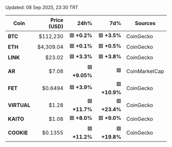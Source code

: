 Updated: 08 Sep 2025, 23:30 TRT

| Coin        | Price (USD) | 24h%              | 7d%               | Sources            |
|-------------|------------:|------------------:|-------------------:|---------------------|
| **BTC**     | $112,230     | 🟩 **+0.2%**       | 🟩 **+3.5%**        | CoinGecko         |
| **ETH**     | $4,309.04    | 🟩 **+0.1%**       | 🟩 **+0.5%**        | CoinGecko         |
| **LINK**    | $23.02       | 🟩 **+3.3%**       | 🟩 **+3.8%**        | CoinGecko         |
| **AR**      | $7.08        | 🟩 **+9.05%**      | 🟩                  | CoinMarketCap     |
| **FET**     | $0.6494      | 🟩 **+3.9%**       | 🟩 **+10.9%**       | CoinGecko  |
| **VIRTUAL** | $1.28        | 🟩 **+11.7%**      | 🟩 **+23.4%**       | CoinGecko  |
| **KAITO**   | $1.08        | 🟩 **+8.0%**       | 🟩 **+9.0%**        | CoinGecko |
| **COOKIE**  | $0.1355      | 🟩 **+11.2%**      | 🟩 **+19.8%**       | CoinGecko |
